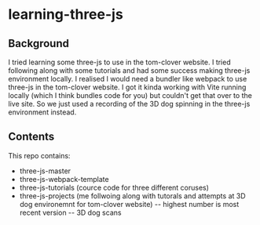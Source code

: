 # learning-three-js


## Background
I tried learning some three-js to use in the tom-clover website.
I tried following along with some tutorials and had some success making three-js environment locally.
I realised I would need a bundler like webpack to use three-js in the tom-clover website.
I got it kinda working with Vite running locally (which I think bundles code for you) but couldn't get that over to the live site.
So we just used a recording of the 3D dog spinning in the three-js environment instead.

## Contents
This repo contains:
- three-js-master
- three-js-webpack-template
- three-js-tutorials (cource code for three different coruses)
- three-js-projects (me follwoing along with tutorals and attempts at 3D dog environemnt for tom-clover website)
-- highest number is most recent version 
-- 3D dog scans